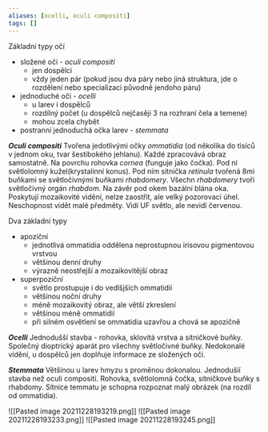 ```yaml
---
aliases: [ocelli, oculi compositi]
tags: []
---
```

Základní typy očí
- složené oči - *oculi compositi*
	- jen dospělci
	- vždy jeden pár (pokud jsou dva páry nebo jiná struktura, jde o rozdělení nebo specializaci původně jendoho páru)
- jednoduché oči - *ocelli*
	- u larev i dospělců
	- rozdílný počet (u dospělců nejčasěji 3 na rozhraní čela a temene)
	- mohou zcela chybět
- postranní jednoduchá očka larev - *stemmata*


***Oculi compositi***
Tvořena jedotlivými očky *ommatidia* (od několika do tisíců v jednom oku, tvar šestibokého jehlanu). Každé zpracovává obraz samostatně. Na povrchu rohovka *cornea* (funguje jako čočka). Pod ní světlolomný kužel(krystalinní konus). Pod ním sítnička *retinula* tvořená 8mi buňkami se světločivnými buňkami *rhabdomery*. Všechn *rhabdomery* tvoří světločivný orgán *rhabdom*. Na závěr pod okem bazální blána oka.
Poskytují mozaikovité vidění, nelze zaostřit, ale velký pozorovací úhel. Neschopnost vidět malé předměty. Vidí UF světlo, ale nevidí červenou.

Dva základní typy
- apoziční
	- jednotlivá ommatidia oddělena neprostupnou irisovou pigmentovou vrstvou
	- většinou denní druhy
	- výrazně neostřejší a mozaikovitější obraz
- superpoziční
	- světlo prostupuje i do vedlšjších ommatidií
	- většinou noční druhy
	- méně mozaikovitý obraz, ale větší zkreslení
	- většinou méně ommatidií
	- při silném osvětlení se ommatidia uzavřou a chová se apozičně

***Ocelli***
Jednodušší stavba - rohovka, sklovitá vrstva a sítničkové buňky. Společný dioptrický aparát pro všechny světločivné buňky.
Nedokonalé vidění, u dospělců jen doplňuje informace ze složených očí.

***Stemmata***
Většinou u larev hmyzu s proměnou dokonalou. Jednodušíí stavba než oculi compositi. 
Rohovka, světlolomná čočka, sítničkové buňky s rhabdomy. Sítnice temmatu je schopna rozpoznat malý obrázek (na rozdíl od ommatidia).

![[Pasted image 20211228193219.png]] ![[Pasted image 20211228193233.png]] ![[Pasted image 20211228193245.png]]